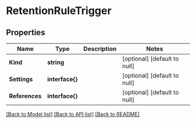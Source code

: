 # RetentionRuleTrigger

## Properties
Name | Type | Description | Notes
------------ | ------------- | ------------- | -------------
**Kind** | **string** |  | [optional] [default to null]
**Settings** | **interface{}** |  | [optional] [default to null]
**References** | **interface{}** |  | [optional] [default to null]

[[Back to Model list]](../README.md#documentation-for-models) [[Back to API list]](../README.md#documentation-for-api-endpoints) [[Back to README]](../README.md)


